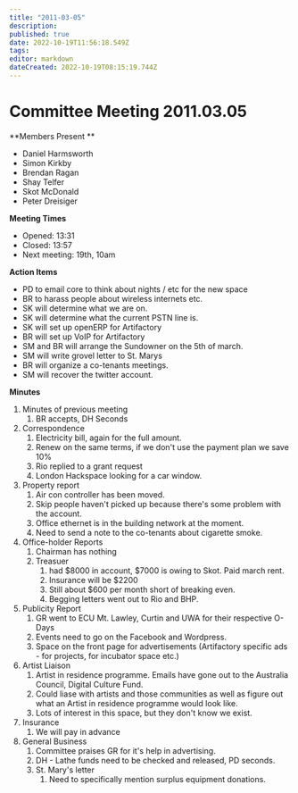 ```yaml
---
title: "2011-03-05"
description: 
published: true
date: 2022-10-19T11:56:18.549Z
tags: 
editor: markdown
dateCreated: 2022-10-19T08:15:19.744Z
---
```


# Committee Meeting 2011.03.05

\*\*Members Present \*\*

-   Daniel Harmsworth
-   Simon Kirkby
-   Brendan Ragan
-   Shay Telfer
-   Skot McDonald
-   Peter Dreisiger

**Meeting Times**

-   Opened: 13:31
-   Closed: 13:57
-   Next meeting: 19th, 10am

**Action Items**

-   PD to email core to think about nights / etc for the new space
-   BR to harass people about wireless internets etc.
-   SK will determine what we are on.
-   SK will determine what the current PSTN line is.
-   SK will set up openERP for Artifactory
-   BR will set up VoIP for Artifactory
-   SM and BR will arrange the Sundowner on the 5th of march.
-   SM will write grovel letter to St. Marys
-   BR will organize a co-tenants meetings.
-   SM will recover the twitter account.

**Minutes**

1.  Minutes of previous meeting
    1.  BR accepts, DH Seconds
2.  Correspondence
    1.  Electricity bill, again for the full amount.
    2.  Renew on the same terms, if we don't use the payment plan we save 10%
    3.  Rio replied to a grant request
    4.  London Hackspace looking for a car window.
3.  Property report
    1.  Air con controller has been moved.
    2.  Skip people haven't picked up because there's some problem with the account.
    3.  Office ethernet is in the building network at the moment.
    4.  Need to send a note to the co-tenants about cigarette smoke.
4.  Office-holder Reports
    1.  Chairman has nothing
    2.  Treasuer
        1.  had \$8000 in account, \$7000 is owing to Skot. Paid march rent.
        2.  Insurance will be \$2200
        3.  Still about \$600 per month short of breaking even.
        4.  Begging letters went out to Rio and BHP.
5.  Publicity Report
    1.  GR went to ECU Mt. Lawley, Curtin and UWA for their respective O-Days
    2.  Events need to go on the Facebook and Wordpress.
    3.  Space on the front page for advertisements (Artifactory specific ads - for projects, for incubator space etc.)
6.  Artist Liaison
    1.  Artist in residence programme. Emails have gone out to the Australia Council, Digital Culture Fund.
    2.  Could liase with artists and those communities as well as figure out what an Artist in residence programme would look like.
    3.  Lots of interest in this space, but they don't know we exist.
7.  Insurance
    1.  We will pay in advance
8.  General Business
    1.  Committee praises GR for it's help in advertising.
    2.  DH - Lathe funds need to be checked and released, PD seconds.
    3.  St. Mary's letter
        1.  Need to specifically mention surplus equipment donations.
